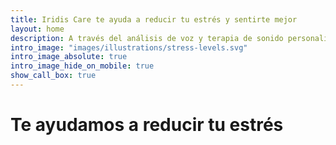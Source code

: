 ```yaml
---
title: Iridis Care te ayuda a reducir tu estrés y sentirte mejor
layout: home
description: A través del análisis de voz y terapia de sonido personalizada
intro_image: "images/illustrations/stress-levels.svg"
intro_image_absolute: true
intro_image_hide_on_mobile: true
show_call_box: true
---
```


# Te ayudamos a reducir tu estrés
